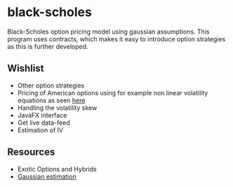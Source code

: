 # black-scholes
Black-Scholes option pricing model using gaussian assumptions. This program uses contracts, which makes it easy to introduce option strategies as this is further developed.
## Wishlist
* Other option strategies
* Pricing of American options using for example non linear volatility equations as seen [here](https://arxiv.org/pdf/1707.00358.pdf)
* Handling the volatility skew
* JavaFX interface
* Get live data-feed
* Estimation of IV
## Resources
* Exotic Options and Hybrids
* [Gaussian estimation](https://introcs.cs.princeton.edu/java/21function/Gaussian.java.html)
